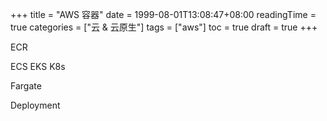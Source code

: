 +++
title = "AWS 容器"
date = 1999-08-01T13:08:47+08:00
readingTime = true
categories = ["云 & 云原生"]
tags = ["aws"]
toc = true 
draft = true
+++

ECR

ECS EKS K8s

Fargate

Deployment
